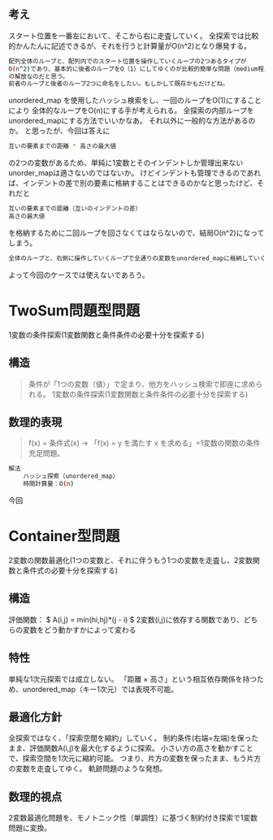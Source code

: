 ## 考え
スタート位置を一番左において、そこから右に走査していく。
全探索では比較的かんたんに記述できるが、それを行うと計算量がO(n^2)となり爆発する。
```sh
配列全体のループと、配列内でのスタート位置を操作していくループの2つあるタイプが
O(n^2)であり、基本的に後者のループをO（1）にしてゆくのが比較的簡単な問題（medium程度？）
の解放なのだと思う。
前者のループと後者のループ2つに命名をしたい。もしかして既存かもだけどね。
```
unordered_map を使用したハッシュ検索をし、一回のループをO(1)にすることにより
全体的なループをO(n)にする手が考えられる。
全探索の内部ループをunordered_mapにする方法でいいかなあ。
それ以外に一般的な方法があるのか。
と思ったが、今回は答えに
```sh
互いの要素までの距離 * 高さの最大値
```
の2つの変数があるため、単純に1変数とそのインデントしか管理出来ないunorder_mapは適さないのではないか。
けどインデントも管理できるのであれば、インデントの差で別の要素に格納することはできるのかなと思ったけど、それだと
```sh
互いの要素までの距離（互いのインデントの差）
高さの最大値
```
を格納するために二回ループを回さなくてはならないので、結局O(n^2)になってしまう。
```sh
全体のループと、右側に操作していくループで全通りの変数をunordered_mapに格納していく必要あり
```
よって今回のケースでは使えないであろう。

# TwoSum問題型問題
1変数の条件探索(1変数関数と条件条件の必要十分を探索する)
## 構造
> 条件が「1つの変数（値）」で定まり、他方をハッシュ検索で即座に求められる。
	1変数の条件探索(1変数関数と条件条件の必要十分を探索する)
## 数理的表現
> f(x) = 条件式(x)
	→ 「f(x) = y を満たす x を求める」=1変数の関数の条件充足問題。

```sh
解法
	ハッシュ探索（unordered_map）
	時間計算量：O(n)
```
今回
# Container型問題
2変数の関数最適化(1つの変数と、それに伴うもう1つの変数を走査し、2変数関数と条件式の必要十分を探索する)
## 構造
評価関数：
$ A(i,j) = min(hi,hj)*(j - i) $
2変数(i,j)に依存する関数であり、どちらの変数をどう動かすかによって変わる
## 特性
単純な1次元探索では成立しない。
「距離 × 高さ」という相互依存関係を持つため、unordered_map（キー1次元）では表現不可能。
## 最適化方針
 全探索ではなく、「探索空間を縮約」していく。
 制約条件(右端=左端)を保ったまま、評価関数A(i,j)を最大化するように探索。
 小さい方の高さを動かすことで、探索空間を1次元に縮約可能。
 つまり、片方の変数を保ったまま、もう片方の変数を走査してゆく。
 軌跡問題のような発想。

## 数理的視点
2変数最適化問題を、モノトニック性（単調性）に基づく制約付き探索で1変数問題に変換。
